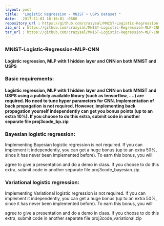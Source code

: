```yaml
---
layout: post
title:  "Logistic Regression - MNIST + USPS Dataset "
date:   2017-11-01 16:16:01 -0600 
repository_url : https://github.com/crazysal/MNIST-Logistic-Regression-MLP-CNN/
zip_url : https://github.com/crazysal/MNIST-Logistic-Regression-MLP-CNN/archive/master.zip
tar_url : https://github.com/crazysal/MNIST-Logistic-Regression-MLP-CNN/archive/master.tar.gz
---
```



### MNIST-Logistic-Regression-MLP-CNN
#### Logistic regression, MLP with 1 hidden layer and CNN on both MNIST and USPS 
### Basic requirements:
#### Logistic regression, MLP with 1 hidden layer and CNN on both MNIST and USPS using a publicly available library (such as tensorflow, ….) are required. No need to tune hyper parameters for CNN. Implementation of back propagation is not required. However, implementing back propagation yourself independently can get you bonus points (up to an extra 10%). If you choose to do this extra, submit code in another separate file proj3code_bp.zip

 

### Bayesian logistic regression:

Implementing Bayesian logistic regression is not required. If you can implement it independently, you can get a huge bonus (up to an extra 50%, since it has never been implemented before). To earn this bonus, you will 

agree to give a presentation and do a demo in class. If you choose to do this extra, submit code in another separate file proj3code_bayesian.zip. 

 

### Variational logistic regression:

Implementing Variational logistic regression is not required. If you can implement it independently, you can get a huge bonus (up to an extra 50%, since it has never been implemented before). To earn this bonus, you will 

agree to give a presentation and do a demo in class. If you choose to do this extra, submit code in another separate file proj3code_variational.zip
